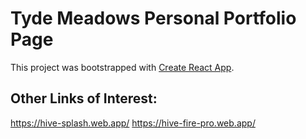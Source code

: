# Tyde Meadows Personal Portfolio Page

This project was bootstrapped with [Create React App](https://github.com/tydemeadows).

## Other Links of Interest:
https://hive-splash.web.app/
https://hive-fire-pro.web.app/


